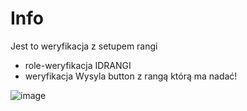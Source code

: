 # Info

Jest to weryfikacja z setupem rangi 

- role-weryfikacja IDRANGI
- weryfikacja Wysyla button z rangą którą ma nadać!

![image](https://user-images.githubusercontent.com/89851069/159121215-cb5b0ed8-f4ff-4380-94da-81430055a72b.png)
